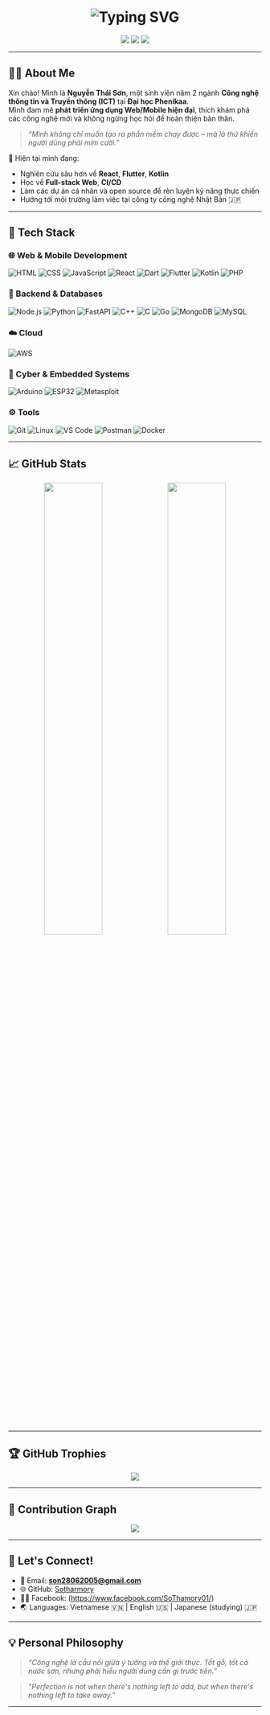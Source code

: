 <h1 align="center">
  <img src="https://readme-typing-svg.herokuapp.com?font=Fira+Code&size=28&duration=3500&pause=1000&color=00F7FF&center=true&vCenter=true&width=700&lines=✨+Nguyễn+Thái+Sơn+✨;🚀+Web+%2F+App+Developer;🌏+Bridging+Vietnam+and+Japan+🌸" alt="Typing SVG" />
</h1>

<p align="center">
  <img src="https://img.shields.io/badge/ICT_Student-blueviolet?style=for-the-badge&logo=book" />
  <img src="https://img.shields.io/badge/Web_Developer-brightgreen?style=for-the-badge&logo=webcomponents" />
  <img src="https://img.shields.io/badge/Japan_Tech_Lover-red?style=for-the-badge&logo=japan" />
</p>


---

## 🧑‍💻 About Me

Xin chào! Mình là **Nguyễn Thái Sơn**, một sinh viên năm 2 ngành **Công nghệ thông tin và Truyền thông (ICT)** tại  **Đại học Phenikaa**.  
Mình đam mê **phát triển ứng dụng Web/Mobile hiện đại**, thích khám phá các công nghệ mới và không ngừng học hỏi để hoàn thiện bản thân.

> _“Mình không chỉ muốn tạo ra phần mềm chạy được – mà là thứ khiến người dùng phải mỉm cười.”_

🔭 Hiện tại mình đang:
- Nghiên cứu sâu hơn về **React**, **Flutter**, **Kotlin**
- Học về **Full-stack Web**, **CI/CD**
- Làm các dự án cá nhân và open source để rèn luyện kỹ năng thực chiến
- Hướng tới môi trường làm việc tại công ty công nghệ Nhật Bản 🇯🇵

---
## 🔧 Tech Stack

### 🌐 Web & Mobile Development
![HTML](https://img.shields.io/badge/HTML-E34F26?style=flat&logo=html5)
![CSS](https://img.shields.io/badge/CSS-1572B6?style=flat&logo=css3)
![JavaScript](https://img.shields.io/badge/JavaScript-F7DF1E?style=flat&logo=javascript)
![React](https://img.shields.io/badge/React-61DAFB?style=flat&logo=react)
![Dart](https://img.shields.io/badge/Dart-0175C2?style=flat&logo=dart)
![Flutter](https://img.shields.io/badge/Flutter-02569B?style=flat&logo=flutter)
![Kotlin](https://img.shields.io/badge/Kotlin-7F52FF?style=flat&logo=kotlin)
![PHP](https://img.shields.io/badge/PHP-777BB4?style=flat&logo=php)

### 🧩 Backend & Databases
![Node.js](https://img.shields.io/badge/Node.js-339933?style=flat&logo=node.js)
![Python](https://img.shields.io/badge/Python-3776AB?style=flat&logo=python)
![FastAPI](https://img.shields.io/badge/FastAPI-009688?style=flat&logo=fastapi)
![C++](https://img.shields.io/badge/C++-00599C?style=flat&logo=c%2B%2B)
![C](https://img.shields.io/badge/C-00599C?style=flat&logo=c)
![Go](https://img.shields.io/badge/Go-00ADD8?style=flat&logo=go)
![MongoDB](https://img.shields.io/badge/MongoDB-47A248?style=flat&logo=mongodb)
![MySQL](https://img.shields.io/badge/MySQL-4479A1?style=flat&logo=mysql)

### ☁️ Cloud
![AWS](https://img.shields.io/badge/AWS-232F3E?style=flat&logo=amazon-aws)

### 🔐 Cyber & Embedded Systems
![Arduino](https://img.shields.io/badge/Arduino-00979D?style=flat&logo=arduino)
![ESP32](https://img.shields.io/badge/ESP32-000000?style=flat)
![Metasploit](https://img.shields.io/badge/Metasploit-1E1E1E?style=flat)

### ⚙️ Tools
![Git](https://img.shields.io/badge/Git-F05032?style=flat&logo=git)
![Linux](https://img.shields.io/badge/Linux-FCC624?style=flat&logo=linux)
![VS Code](https://img.shields.io/badge/VSCode-007ACC?style=flat&logo=visual-studio-code)
![Postman](https://img.shields.io/badge/Postman-FF6C37?style=flat&logo=postman)
![Docker](https://img.shields.io/badge/Docker-2496ED?style=flat&logo=docker)



---

## 📈 GitHub Stats

<p align="center">
  <img src="https://github-readme-stats.vercel.app/api?username=Sotharmory&show_icons=true&theme=tokyonight&count_private=true" width="48%"/>
  <img src="https://github-readme-stats.vercel.app/api/top-langs/?username=Sotharmory&layout=compact&theme=tokyonight" width="48%"/>
</p>

---

## 🏆 GitHub Trophies

<p align="center">
  <img src="https://github-profile-trophy.vercel.app/?username=Sotharmory&theme=gruvbox&no-frame=true&row=1&column=6" />
</p>

---

## 🌱 Contribution Graph

<p align="center">
  <img src="https://github-readme-activity-graph.vercel.app/graph?username=Sotharmory&theme=react-dark" />
</p>

---

## 💬 Let's Connect!

- 📧 Email: **son28062005@gmail.com**
- 🌐 GitHub: [Sotharmory](https://github.com/Sotharmory)
- 🧑‍🎓 Facebook: (https://www.facebook.com/SoThamory01/)
- 🌏 Languages: Vietnamese 🇻🇳 | English 🇺🇸 | Japanese (studying) 🇯🇵

---

## 💡 Personal Philosophy

> _“Công nghệ là cầu nối giữa ý tưởng và thế giới thực. Tốt gỗ, tốt cả nước sơn, nhưng phải hiểu người dùng cần gì trước tiên.”_

> _"Perfection is not when there's nothing left to add, but when there's nothing left to take away."_

---
